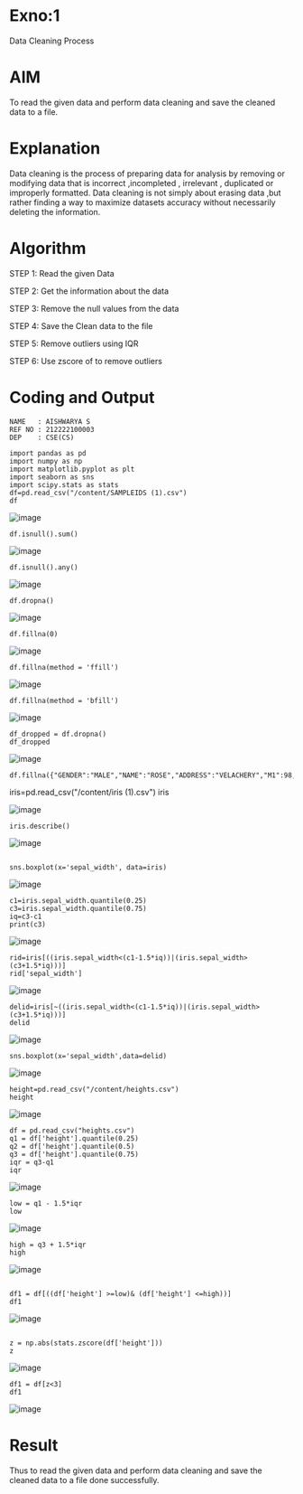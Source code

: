 # Exno:1
Data Cleaning Process

# AIM
To read the given data and perform data cleaning and save the cleaned data to a file.

# Explanation
Data cleaning is the process of preparing data for analysis by removing or modifying data that is incorrect ,incompleted , irrelevant , duplicated or improperly formatted. Data cleaning is not simply about erasing data ,but rather finding a way to maximize datasets accuracy without necessarily deleting the information.

# Algorithm
STEP 1: Read the given Data

STEP 2: Get the information about the data

STEP 3: Remove the null values from the data

STEP 4: Save the Clean data to the file

STEP 5: Remove outliers using IQR

STEP 6: Use zscore of to remove outliers


# Coding and Output
```
NAME   : AISHWARYA S
REF NO : 212222100003
DEP    : CSE(CS)

```
 ```
import pandas as pd
import numpy as np
import matplotlib.pyplot as plt
import seaborn as sns
import scipy.stats as stats
df=pd.read_csv("/content/SAMPLEIDS (1).csv")
df
```
![image](https://github.com/user-attachments/assets/1a83f030-ff17-44a8-bc67-36a8f630bffe)
```
df.isnull().sum()
```
![image](https://github.com/user-attachments/assets/045a7626-aa1c-4439-a5cc-fcfe78a24888)
```
df.isnull().any()
```
![image](https://github.com/user-attachments/assets/ff397368-d05b-4991-8385-5f618738324e)
```
df.dropna()
```
![image](https://github.com/user-attachments/assets/be956ac4-69b8-4c19-a527-a95caccfb948)
```
df.fillna(0)
```
![image](https://github.com/user-attachments/assets/508d037c-ada7-44d1-9e0b-484fd92e805f)
```
df.fillna(method = 'ffill')
```
![image](https://github.com/user-attachments/assets/799a3e43-3ddc-4d72-8f4b-98eae0b0725b)

```
df.fillna(method = 'bfill')
```
![image](https://github.com/user-attachments/assets/867d49ce-2dc5-4a27-b42b-e3059d6594eb)
```
df_dropped = df.dropna()
df_dropped
```
![image](https://github.com/user-attachments/assets/25616d5c-f087-4b5d-a6ed-34e598516c57)
```
df.fillna({"GENDER":"MALE","NAME":"ROSE","ADDRESS":"VELACHERY","M1":98,"M2":87,"M3":76,"M4":92,"TOTAL":305,"AVG":89.999999
```
iris=pd.read_csv("/content/iris (1).csv")
iris

![image](https://github.com/user-attachments/assets/8b665a11-ffb0-45f3-8ebe-0aa7763247cd)
```
iris.describe()
```
![image](https://github.com/user-attachments/assets/d0500820-56dc-4354-9b71-a6ef1691e18d)
```

sns.boxplot(x='sepal_width', data=iris)
```
![image](https://github.com/user-attachments/assets/82255438-fa83-4b1a-9580-3fb29d93d22e)

```
c1=iris.sepal_width.quantile(0.25)
c3=iris.sepal_width.quantile(0.75)
iq=c3-c1
print(c3)
```
![image](https://github.com/user-attachments/assets/57d375a6-9605-4656-bc51-253f24c4d897)

```
rid=iris[((iris.sepal_width<(c1-1.5*iq))|(iris.sepal_width>(c3+1.5*iq)))]
rid['sepal_width']
```
![image](https://github.com/user-attachments/assets/efa4ef74-56c4-4b50-9fc8-c0947be601d0)
```
delid=iris[~((iris.sepal_width<(c1-1.5*iq))|(iris.sepal_width>(c3+1.5*iq)))]
delid

```
![image](https://github.com/user-attachments/assets/17fd99f7-bc52-4179-8966-b4d7df33b5b1)

```
sns.boxplot(x='sepal_width',data=delid)
```
![image](https://github.com/user-attachments/assets/17b4e2bc-32be-4736-ab15-099df77cdbad)

```
height=pd.read_csv("/content/heights.csv")
height
```
![image](https://github.com/user-attachments/assets/4e0e0728-9d5a-4b1a-b6a2-0e850de0e22a)
```
df = pd.read_csv("heights.csv")
q1 = df['height'].quantile(0.25)
q2 = df['height'].quantile(0.5)
q3 = df['height'].quantile(0.75)
iqr = q3-q1
iqr

```
![image](https://github.com/user-attachments/assets/3c12a372-eb26-4e46-a419-43eabdde1c3f)

```
low = q1 - 1.5*iqr
low
```
![image](https://github.com/user-attachments/assets/60ace6b9-477c-429b-9f53-d3f5534c6140)
```
high = q3 + 1.5*iqr
high
```

![image](https://github.com/user-attachments/assets/7162df08-e506-4d9a-923b-7e21e7325075)

```

df1 = df[((df['height'] >=low)& (df['height'] <=high))]
df1
```
![image](https://github.com/user-attachments/assets/e2fc9060-a792-41af-9273-e2d9fba8a504)
```

z = np.abs(stats.zscore(df['height']))
z

```
![image](https://github.com/user-attachments/assets/5fe3038b-a539-4bb5-bd7e-03c5029957b5)

```
df1 = df[z<3]
df1
```
![image](https://github.com/user-attachments/assets/14914346-bd63-4075-8fbd-6435aa57fd22)


          
# Result
Thus to read the given data and perform data cleaning and save the cleaned data to a file done successfully.
